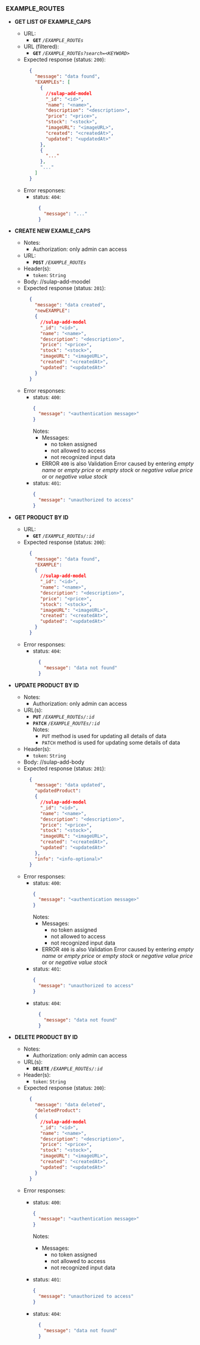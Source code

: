 ### EXAMPLE_ROUTES

- **GET LIST OF EXAMPLE_CAPS**
  - URL:
    - **`GET`** *`/EXAMPLE_ROUTEs`*
  - URL (filtered):
    - **`GET`** *`/EXAMPLE_ROUTEs?search=<KEYWORD>`*
  - Expected response (status: `200`):
    ```json
      {
        "message": "data found",
        "EXAMPLEs": [
          {
            //sulap-add-model
            "_id": "<id>",
            "name": "<name>",
            "description": "<description>",
            "price": "<price>",
            "stock": "<stock>",
            "imageURL": "<imageURL>",
            "created": "<createdAt>",
            "updated": "<updatedAt>"
          }, 
          {
            "..."
          }, 
          "..."
        ]
      }
    ```
  - Error responses:
    - status: `404`:
      ```json
        {
          "message": "..."
        }
      ```

- **CREATE NEW EXAMLE_CAPS**
  - Notes:
    - Authorization: only admin can access
  - URL:
    - **`POST`** *`/EXAMPLE_ROUTEs`*
  - Header(s):
    - `token`: `String`
  - Body:
    //sulap-add-moodel
  - Expected response (status: `201`):
    ```json
      {
        "message": "data created",
        "newEXAMPLE":
        {
          //sulap-add-model
          "_id": "<id>",
          "name": "<name>",
          "description": "<description>",
          "price": "<price>",
          "stock": "<stock>",
          "imageURL": "<imageURL>",
          "created": "<createdAt>",
          "updated": "<updatedAt>"
        }
      }
    ```
  - Error responses:
    - status: `400`:
      ```json
      {
        "message": "<authentication message>"
      }
      ```
      Notes:
      - Messages:
        - no token assigned
        - not allowed to access
        - not recognized input data
      - ERROR `400` is also Validation Error caused by entering *empty name* or *empty price* or *empty stock* or *negative value price* or or *negative value stock*
    - status: `401`:
      ```json
      {
        "message": "unauthorized to access"
      }
      ```
    
- **GET PRODUCT BY ID**
  - URL:
    - **`GET`** *`/EXAMPLE_ROUTEs/:id`*
  - Expected response (status: `200`):
    ```json
      {
        "message": "data found",
        "EXAMPLE": 
        {
          //sulap-add-model
          "_id": "<id>",
          "name": "<name>",
          "description": "<description>",
          "price": "<price>",
          "stock": "<stock>",
          "imageURL": "<imageURL>",
          "created": "<createdAt>",
          "updated": "<updatedAt>"
        }
      }
    ```
  - Error responses:
    - status: `404`:
      ```json
        {
          "message": "data not found"
        }
      ```

- **UPDATE PRODUCT BY ID**
  - Notes:
    - Authorization: only admin can access
  - URL(s):
    - **`PUT`** *`/EXAMPLE_ROUTEs/:id`*
    - **`PATCH`** *`/EXAMPLE_ROUTEs/:id`*
    <br>Notes:
        - `PUT` method is used for updating all details of data
        - `PATCH` method is used for updating some details of data
  - Header(s):
    - `token`: `String`
  - Body:
    //sulap-add-body
  - Expected response (status: `201`):
    ```json
      {
        "message": "data updated",
        "updatedProduct":
        {
          //sulap-add-model
          "_id": "<id>",
          "name": "<name>",
          "description": "<description>",
          "price": "<price>",
          "stock": "<stock>",
          "imageURL": "<imageURL>",
          "created": "<createdAt>",
          "updated": "<updatedAt>"
        },
        "info": "<info-optional>"
      }
    ```
  - Error responses:
    - status: `400`:
      ```json
      {
        "message": "<authentication message>"
      }
      ```
      Notes:
      - Messages:
        - no token assigned
        - not allowed to access
        - not recognized input data
      - ERROR `400` is also Validation Error caused by entering *empty name* or *empty price* or *empty stock* or *negative value price* or or *negative value stock*
    - status: `401`:
      ```json
      {
        "message": "unauthorized to access"
      }
      ```
    - status: `404`:
      ```json
        {
          "message": "data not found"
        }
      ```

- **DELETE PRODUCT BY ID**
  - Notes:
    - Authorization: only admin can access
  - URL(s):
    - **`DELETE`** *`/EXAMPLE_ROUTEs/:id`*
  - Header(s):
    - `token`: `String`
  - Expected response (status: `200`):
    ```json
      {
        "message": "data deleted",
        "deletedProduct":
        {
          //sulap-add-model
          "_id": "<id>",
          "name": "<name>",
          "description": "<description>",
          "price": "<price>",
          "stock": "<stock>",
          "imageURL": "<imageURL>",
          "created": "<createdAt>",
          "updated": "<updatedAt>"
        }
      }
    ```
  - Error responses:
    - status: `400`:
      ```json
      {
        "message": "<authentication message>"
      }
      ```
      Notes:
      - Messages:
        - no token assigned
        - not allowed to access
        - not recognized input data
    - status: `401`:
      ```json
      {
        "message": "unauthorized to access"
      }
      ```
    - status: `404`:
      ```json
        {
          "message": "data not found"
        }
      ```

      [//]: # (comment)